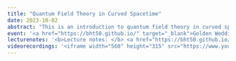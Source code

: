 ```yaml
---
title: "Quantum Field Theory in Curved Spacetime"
date: 2023-10-02
abstract: "This is an introduction to quantum field theory in curved spacetimes written for the minicourse presented at the Golden Wedding of Black Holes and Thermodynamics: An Online Celebration. It includes discussions about the algebraic approach, the Fock space approach, the path integral approach, and particle detectors suitable for someone with previous exposure to non-relativistic quantum mechanics and special relativity. Knowledge of general relativity and quantum field theory in flat spacetime is recommended, but not mandatory."
event: '<a href="https://bht50.github.io/" target="_blank">Golden Wedding of Black Holes and Thermodynamics</a>'
lecturenotes: '<b>Lecture notes: </b> <a href="https://bht50.github.io/minicourses/QFTCS__An_Introduction.pdf" target="_blank">available here</a>'
videorecordings: '<iframe width="560" height="315" src="https://www.youtube.com/embed/videoseries?si=biTOFaiiajVJ5y3J&amp;list=PLdMypOmT56qa4Hi_byAT5wc03tD2jPyoQ" title="YouTube video player" frameborder="0" allow="accelerometer; autoplay; clipboard-write; encrypted-media; gyroscope; picture-in-picture; web-share" allowfullscreen></iframe>'
---
```

